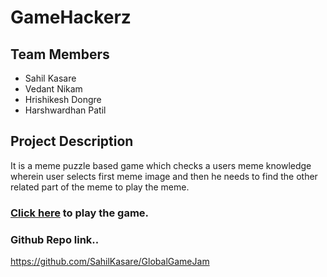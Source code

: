 # GameHackerz
## Team Members

* Sahil Kasare
* Vedant Nikam
* Hrishikesh Dongre
* Harshwardhan Patil

## Project Description
It is a meme puzzle based game which checks a users meme knowledge wherein user selects first meme image and then he needs to find the other related part of the meme to play the meme.

### <a href="https://sahilkasare.github.io/GlobalGameJam/">Click here</a> to play the game.



### Github Repo link..
https://github.com/SahilKasare/GlobalGameJam
    
